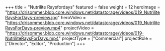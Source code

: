 +++
title = "Nutrilite Raysfordays"
featured = false
weight = 12
heroImage = "https://drisommer.blob.core.windows.net/datastorage/videos/019_NutriliteRaysForDays-preview.jpg"
heroVideo = "https://drisommer.blob.core.windows.net/datastorage/videos/019_NutriliteRaysForDays-preview.mp4"
projectVideo = "https://drisommer.blob.core.windows.net/datastorage/videos/019-NutriliteRaysForDays.mp4"
projectType = ["Commercial"]
projectRole = ["Director", "Editor", "Production"]
+++
